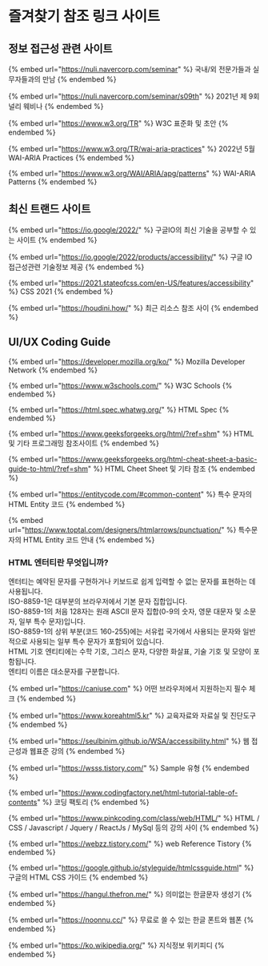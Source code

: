# 즐겨찾기 참조 링크 사이트

## 정보 접근성 관련 사이트

{% embed url="https://nuli.navercorp.com/seminar" %}
국내/외 전문가들과 실무자들과의 만남
{% endembed %}

{% embed url="https://nuli.navercorp.com/seminar/s09th" %}
2021년 제 9회 널리 웨비나
{% endembed %}

{% embed url="https://www.w3.org/TR" %}
W3C 표준화 및 초안
{% endembed %}

{% embed url="https://www.w3.org/TR/wai-aria-practices" %}
2022년 5월 WAI-ARIA Practices
{% endembed %}

{% embed url="https://www.w3.org/WAI/ARIA/apg/patterns" %}
WAI-ARIA Patterns
{% endembed %}

## 최신 트랜드 사이트

{% embed url="https://io.google/2022/" %}
구글IO의 최신 기술을 공부할 수 있는 사이트
{% endembed %}

{% embed url="https://io.google/2022/products/accessibility/" %}
구글 IO 접근성관련 기술정보 제공
{% endembed %}

{% embed url="https://2021.stateofcss.com/en-US/features/accessibility" %}
CSS 2021
{% endembed %}

{% embed url="https://houdini.how/" %}
최근 리소스 참조 사이
{% endembed %}

## UI/UX Coding Guide

{% embed url="https://developer.mozilla.org/ko/" %}
Mozilla Developer Network
{% endembed %}

{% embed url="https://www.w3schools.com/" %}
W3C Schools
{% endembed %}

{% embed url="https://html.spec.whatwg.org/" %}
HTML Spec
{% endembed %}

{% embed url="https://www.geeksforgeeks.org/html/?ref=shm" %}
HTML 및 기타 프로그래밍 참조사이트
{% endembed %}

{% embed url="https://www.geeksforgeeks.org/html-cheat-sheet-a-basic-guide-to-html/?ref=shm" %}
HTML Cheet Sheet 및 기타 참조
{% endembed %}



{% embed url="https://entitycode.com/#common-content" %}
특수 문자의 HTML Entity 코드
{% endembed %}

{% embed url="https://www.toptal.com/designers/htmlarrows/punctuation/" %}
특수문자의 HTML Entity 코드 안내
{% endembed %}

### HTML 엔터티란 무엇입니까?

엔터티는 예약된 문자를 구현하거나 키보드로 쉽게 입력할 수 없는 문자를 표현하는 데 사용됩니다.\
ISO-8859-1은 대부분의 브라우저에서 기본 문자 집합입니다.\
ISO-8859-1의 처음 128자는 원래 ASCII 문자 집합(0-9의 숫자, 영문 대문자 및 소문자, 일부 특수 문자)입니다.\
ISO-8859-1의 상위 부분(코드 160-255)에는 서유럽 국가에서 사용되는 문자와 일반적으로 사용되는 일부 특수 문자가 포함되어 있습니다.\
HTML 기호 엔티티에는 수학 기호, 그리스 문자, 다양한 화살표, 기술 기호 및 모양이 포함됩니다.\
엔티티 이름은 대소문자를 구분합니다.

{% embed url="https://caniuse.com" %}
어떤 브라우저에서 지원하는지 필수 체크
{% endembed %}

{% embed url="https://www.koreahtml5.kr" %}
교육자료와 자료실 및 진단도구
{% endembed %}

{% embed url="https://seulbinim.github.io/WSA/accessibility.html" %}
웹 접근성과 웹표준 강의
{% endembed %}

{% embed url="https://wsss.tistory.com/" %}
Sample 유형
{% endembed %}

{% embed url="https://www.codingfactory.net/html-tutorial-table-of-contents" %}
코딩 팩토리
{% endembed %}

{% embed url="https://www.pinkcoding.com/class/web/HTML/" %}
HTML / CSS / Javascript / Jquery / ReactJs / MySql 등의 강의 사이
{% endembed %}

{% embed url="https://webzz.tistory.com/" %}
web Reference Tistory
{% endembed %}



{% embed url="https://google.github.io/styleguide/htmlcssguide.html" %}
구글의 HTML CSS 가이드
{% endembed %}

{% embed url="https://hangul.thefron.me/" %}
의미없는 한글문자 생성기
{% endembed %}

{% embed url="https://noonnu.cc/" %}
무료로 쓸 수 있는 한글 폰트와 웹폰
{% endembed %}

{% embed url="https://ko.wikipedia.org/" %}
지식정보 위키피디
{% endembed %}
